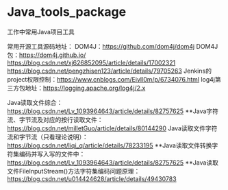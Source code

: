 # Java_tools_package
工作中常用Java项目工具

常用开源工具源码地址：
DOM4J：https://github.com/dom4j/dom4j
DOM4J包：https://dom4j.github.io/
https://blog.csdn.net/xj626852095/article/details/17002321
https://blog.csdn.net/pengzhisen123/article/details/79705263
Jenkins的project权限控制：https://www.cnblogs.com/Eivll0m/p/6734076.html
log4j第三方包地址：https://logging.apache.org/log4j/2.x

Java读取文件综合：https://blog.csdn.net/Lv_1093964643/article/details/82757625
**Java字符流、字节流及对应的按行读取文件：https://blog.csdn.net/milletGuo/article/details/80144290
Java读取文件字符流和字节流（只看理论说明）：https://blog.csdn.net/liqi_q/article/details/78233195
**Java读取文件转换字符集编码并写入写的文件中：https://blog.csdn.net/Lv_1093964643/article/details/82757625
**Java读取文件FileInputStream()方法字符集编码问题原理：https://blog.csdn.net/u014424628/article/details/49430783
